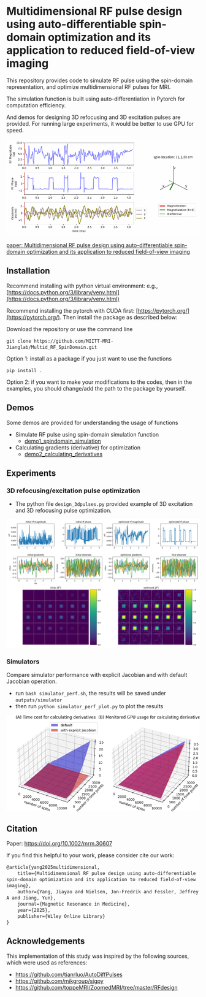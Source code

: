 # Multidimensional RF pulse design using auto-differentiable spin-domain optimization and its application to reduced field-of-view imaging

This repository provides code to simulate RF pulse using the spin-domain representation, and optimize multidimensional RF pulses for MRI. 

The simulation function is built using auto-differentiation in Pytorch for computation efficiency. 

And demos for designing 3D refocusing and 3D excitation pulses are provided. 
For running large experiments, it would be better to use GPU for speed.

![figure](files/multid_rf_SpinDomainOpt_refocusing.gif)

[paper: Multidimensional RF pulse design using auto-differentiable spin-domain optimization and its application to reduced field-of-view imaging](https://doi.org/10.1002/mrm.30607)

## Installation 
Recommend installing with python virtual environment: e.g., [https://docs.python.org/3/library/venv.html](https://docs.python.org/3/library/venv.html)

Recommend installing the pytorch with CUDA first: [https://pytorch.org/](https://pytorch.org/).
Then install the package as described below:

Download the repository or use the command line 
```
git clone https://github.com/MIITT-MRI-Jianglab/Multid_RF_SpinDomain.git
```

Option 1: install as a package if you just want to use the functions
```
pip install .
```

Option 2: if you want to make your modifications to the codes, then in the examples, you should change/add the path to the package by yourself.

## Demos
Some demos are provided for understanding the usage of functions
- Simulate RF pulse using spin-domain simulation function
    - [demo1_spindomain_simulation](demos/demo1_spindomain_simulation.ipynb)
- Calculating gradients (derivative) for optimization 
    - [demo2_calculating_derivatives](demos/demo2_calculating_derivatives.ipynb)

## Experiments
### 3D refocusing/excitation pulse optimization
- The python file `design_3dpulses.py` provided example of 3D excitation and 3D refocusing pulse optimization. 

![](outputs/exampleResults_refocusing_0_0/plot.png)

### Simulators  
Compare simulator performance with explicit Jacobian and with default Jacobian operation. 
- run `bash simulator_perf.sh`, the results will be saved under `outputs/simulator`
- then run `python simulator_perf_plot.py` to plot the results

![](outputs/example_simulator_perf.png)

## Citation 
Paper: https://doi.org/10.1002/mrm.30607

If you find this helpful to your work, please consider cite our work:
```
@article{yang2025multidimensional,
    title={Multidimensional RF pulse design using auto-differentiable spin-domain optimization and its application to reduced field-of-view imaging},
    author={Yang, Jiayao and Nielsen, Jon-Fredrik and Fessler, Jeffrey A and Jiang, Yun},
    journal={Magnetic Resonance in Medicine},
    year={2025},
    publisher={Wiley Online Library}
}
```

## Acknowledgements
This implementation of this study was inspired by the following sources, which were used as references:
- https://github.com/tianrluo/AutoDiffPulses
- https://github.com/mikgroup/sigpy
- https://github.com/toppeMRI/ZoomedMRI/tree/master/RFdesign 
